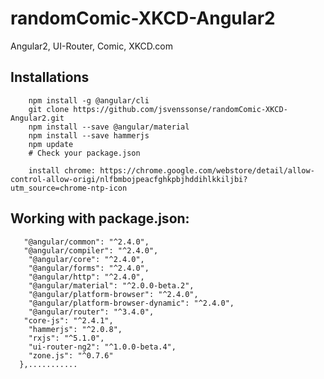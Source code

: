# randomComic-XKCD-Angular2
Angular2, UI-Router, Comic, XKCD.com



## Installations
```
	npm install -g @angular/cli
	git clone https://github.com/jsvenssonse/randomComic-XKCD-Angular2.git
	npm install --save @angular/material
	npm install --save hammerjs
	npm update
	# Check your package.json 

	install chrome: https://chrome.google.com/webstore/detail/allow-control-allow-origi/nlfbmbojpeacfghkpbjhddihlkkiljbi?utm_source=chrome-ntp-icon

```

## Working with package.json: 
``` "dependencies": {
   "@angular/common": "^2.4.0",
   "@angular/compiler": "^2.4.0",
    "@angular/core": "^2.4.0",
    "@angular/forms": "^2.4.0",
    "@angular/http": "^2.4.0",
    "@angular/material": "^2.0.0-beta.2",
    "@angular/platform-browser": "^2.4.0",
    "@angular/platform-browser-dynamic": "^2.4.0",
    "@angular/router": "^3.4.0",
   "core-js": "^2.4.1",
    "hammerjs": "^2.0.8",
    "rxjs": "^5.1.0",
    "ui-router-ng2": "^1.0.0-beta.4",
    "zone.js": "^0.7.6"
  },...........
  ```